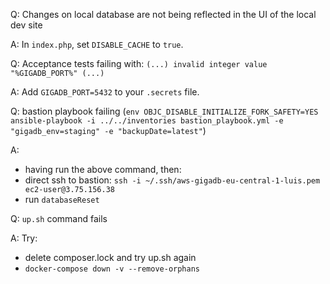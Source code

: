 Q: Changes on local database are not being reflected in the UI of the local dev site

A: In `index.php`, set `DISABLE_CACHE` to `true`.

Q: Acceptance tests failing with: `(...) invalid integer value "%GIGADB_PORT%" (...)`

A: Add `GIGADB_PORT=5432` to your `.secrets` file.

Q: bastion playbook failing (`env OBJC_DISABLE_INITIALIZE_FORK_SAFETY=YES ansible-playbook -i ../../inventories bastion_playbook.yml -e "gigadb_env=staging" -e "backupDate=latest"`)

A:

- having run the above command, then:
- direct ssh to bastion: `ssh -i ~/.ssh/aws-gigadb-eu-central-1-luis.pem ec2-user@3.75.156.38`
- run `databaseReset`

Q: `up.sh` command fails

A: Try:

- delete composer.lock and try up.sh again
- `docker-compose down -v --remove-orphans`